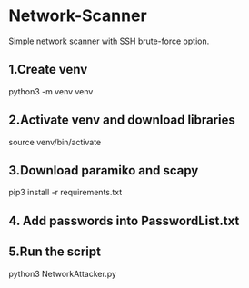 # Network-Scanner
Simple network scanner with SSH brute-force option.

## 1.Create venv
python3 -m venv venv

## 2.Activate venv and download libraries
source venv/bin/activate

## 3.Download paramiko and scapy
pip3 install -r requirements.txt

## 4. Add passwords into PasswordList.txt

## 5.Run the script
python3 NetworkAttacker.py
